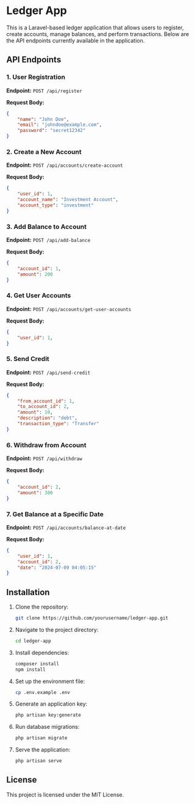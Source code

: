 # Ledger App

This is a Laravel-based ledger application that allows users to register, create accounts, manage balances, and perform transactions. Below are the API endpoints currently available in the application.

## API Endpoints

### 1. User Registration

**Endpoint:** `POST /api/register`

**Request Body:**
```json
{
    "name": "John Doe",
    "email": "johndoe@example.com",
    "password": "secret12342"
}
```
### 2. Create a New Account

**Endpoint:** `POST /api/accounts/create-account`

**Request Body:**
```json
{
    "user_id": 1,
    "account_name": "Investment Account",
    "account_type": "investment"
}
```

### 3. Add Balance to Account

**Endpoint:** `POST /api/add-balance`

**Request Body:**
```json
{
    "account_id": 1,
    "amount": 200
}
```

### 4. Get User Accounts

**Endpoint:** `POST /api/accounts/get-user-accounts`

**Request Body:**
```json
{
    "user_id": 1,
}
```

### 5. Send Credit

**Endpoint:** `POST /api/send-credit`

**Request Body:**
```json
{
    "from_account_id": 1,
    "to_account_id": 2,
    "amount": 10,
    "description": "debt",
    "transaction_type": "Transfer"
}
```

### 6. Withdraw from Account

**Endpoint:** `POST /api/withdraw`

**Request Body:**
```json
{
    "account_id": 2,
    "amount": 300
}
```

### 7. Get Balance at a Specific Date

**Endpoint:** `POST /api/accounts/balance-at-date`

**Request Body:**
```json
{
    "user_id": 1,
    "account_id": 2,
    "date": "2024-07-09 04:05:15"
}
```

## Installation

1. Clone the repository:
    ```sh
    git clone https://github.com/yourusername/ledger-app.git
    ```
2. Navigate to the project directory:
    ```sh
    cd ledger-app
    ```
3. Install dependencies:
    ```sh
    composer install
    npm install
    ```
4. Set up the environment file:
    ```sh
    cp .env.example .env
    ```
5. Generate an application key:
    ```sh
    php artisan key:generate
    ```
6. Run database migrations:
    ```sh
    php artisan migrate
    ```
7. Serve the application:
    ```sh
    php artisan serve
    ```

## License

This project is licensed under the MIT License.